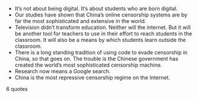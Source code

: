 - It’s not about being digital. It’s about students who are born digital.
 - Our studies have shown that China’s online censorship systems are by far the most sophisticated and extensive in the world.
 - Television didn’t transform education. Neither will the internet. But it will be another tool for teachers to use in their effort to reach students in the classroom. It will also be a means by which students learn outside the classroom.
 - There is a long standing tradition of using code to evade censorship in China, so that goes on. The trouble is the Chinese government has created the world’s most sophisticated censorship machine.
 - Research now means a Google search.
 - China is the most repressive censorship regime on the Internet.

6 quotes